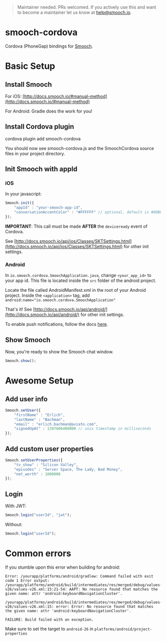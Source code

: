 > Maintainer needed. PRs welcomed. If you actively use this and want to become a maintainer let us know at help@smooch.io.

# smooch-cordova
Cordova (PhoneGap) bindings for [Smooch](https://smooch.io).

# Basic Setup

## Install Smooch

For iOS: [http://docs.smooch.io/#manual-method](http://docs.smooch.io/#manual-method)

For Android: Gradle does the work for you!

## Install Cordova plugin

cordova plugin add smooch-cordova

You should now see smooch-cordova.js and the SmoochCordova source files in your project directory.

## Init Smooch with appId

### iOS

In your javascript:

```js
Smooch.init({
  	"appId" : "your-smooch-app-id",
  	"conversationAccentColor" : "#FFFFFF" // optional, default is #00B0FF
});
```

**IMPORTANT**: This call must be made **AFTER** the `deviceready` event of Cordova.

See [http://docs.smooch.io/api/ios/Classes/SKTSettings.html](http://docs.smooch.io/api/ios/Classes/SKTSettings.html) for other init settings.

### Android

In `io.smooch.cordova.SmoochApplication.java`, change `<your_app_id>` to your app id. This file is located inside the `src` folder of the android project.

Locate the file called AndroidManifest.xml in the root of your Android project. Inside the `<application>` tag, add `android:name="io.smooch.cordova.SmoochApplication"`

That's it!
See [http://docs.smooch.io/api/android/](http://docs.smooch.io/api/android/) for other init settings.

To enable push notifications, follow the docs [here](http://docs.smooch.io/android/#configuring-push-notifications).

## Show Smooch

Now, you're ready to show the Smooch chat window.

```js
Smooch.show();
```

# Awesome Setup

## Add user info

```js
Smooch.setUser({
	"firstName" : "Erlich",
	"lastName" : "Bachman",
	"email" : "erlich.bachman@aviato.com",
	"signedUpAt" : 1397606400000 // unix timestamp in milliseconds
});
```
## Add custom user properties

```js
Smooch.setUserProperties({
	"tv_show" : "Silicon Valley",
	"episodes" : "Server Space, The Lady, Bad Money",
	"net_worth" : 1000000
});
```

## Login

With JWT:
```js
Smooch.login("userId", "jwt");
```

Without:
```js
Smooch.login("userId");
```

# Common errors

If you stumble upon this error when building for android:
```
Error: /yourapp/platforms/android/gradlew: Command failed with exit code 1 Error output:
/yourapp/platforms/android/build/intermediates/res/merged/debug/values-v26/values-v26.xml:15:21-54: AAPT: No resource found that matches the given name: attr 'android:keyboardNavigationCluster'.

/yourapp/platforms/android/build/intermediates/res/merged/debug/values-v26/values-v26.xml:15: error: Error: No resource found that matches the given name: attr 'android:keyboardNavigationCluster'.

FAILURE: Build failed with an exception.
```

Make sure to set the target to `android-26` in `platforms/android/project-properties`
